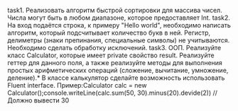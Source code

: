 
task1. Реализовать алгоритм быстрой сортировки для массива чисел. Числа могут быть в любом диапазоне, которое предоставляет Int. 
task2. На вход подаётся строка, к примеру "Hello world", необходимо написать алгоритм, который подсчитывает количество букв в ней. Регистр, делиметры (знаки препинания, специальные символы) не учитываются. Необходимо сделать обработку исключений.
task3. ООП. Реализуйте класс Calculator, которые имеет private свойство result. Реализуйте геттер для данного поля, а также реализуйте методы для выполнения простых арифметических операций (сложение, вычитание, умножение, деление).* В классе калькулятор сделайте возможность использовать Fluent interface. Пример:Calculator calc = new Calculator();console.writeLine(calc.sum(50, 30).minus(20).devide(2)) // Должно вывести 30
